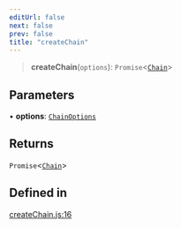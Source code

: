 ```yaml
---
editUrl: false
next: false
prev: false
title: "createChain"
---
```


> **createChain**(`options`): `Promise`\<[`Chain`](/reference/tevm/blockchain/type-aliases/chain/)\>

## Parameters

• **options**: [`ChainOptions`](/reference/tevm/blockchain/type-aliases/chainoptions/)

## Returns

`Promise`\<[`Chain`](/reference/tevm/blockchain/type-aliases/chain/)\>

## Defined in

[createChain.js:16](https://github.com/evmts/tevm-monorepo/blob/main/packages/blockchain/src/createChain.js#L16)
